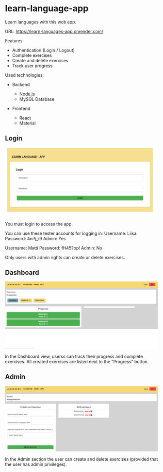 # learn-language-app

Learn languages with this web app.

URL: https://learn-languages-app.onrender.com/

Features:
- Authentication (Login / Logout)
- Complete exercises
- Create and delete exercises
- Track user progress

Used technologies:
- Backend
    - Node.js
    - MySQL Database

- Frontend
    - React
    - Material 
    
## Login
![Login Page](/readme/Screenshot_1.png)

You must login to access the app.

You can use these tester accounts for logging in:
Username: Liisa
Password: 4nr!j_i9
Admin: Yes

Username: Matti
Password: fH45?op!
Admin: No

Only users with admin rights can create or delete exercises.

## Dashboard
![Dashboard Page](/readme/Screenshot_3.png)

In the Dashboard view, userss can track their progress and complete exercises.
All created exercises are listed next to the "Progress" button.

## Admin
![Admin Page](/readme/Screenshot_2.png)

In the Admin section the user can create and delete exercises (provided that the user has admin privileges).
